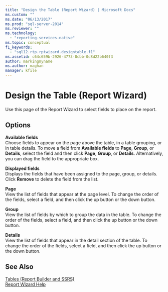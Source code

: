 ```yaml
---
title: "Design the Table (Report Wizard) | Microsoft Docs"
ms.custom: ""
ms.date: "06/13/2017"
ms.prod: "sql-server-2014"
ms.reviewer: ""
ms.technology: 
  - "reporting-services-native"
ms.topic: conceptual
f1_keywords: 
  - "sql12.rtp.rptwizard.designtable.f1"
ms.assetid: c64c659b-2926-4773-8cbb-0d8d22b640f3
author: markingmyname
ms.author: maghan
manager: kfile
---
```

# Design the Table (Report Wizard)
  Use this page of the Report Wizard to select fields to place on the report.  
  
## Options  
 **Available fields**  
 Choose fields to appear on the page above the table, in a table grouping, or in table details. To move a field from **Available fields** to **Page**, **Group**, or **Details**, select the field and then click **Page**, **Group**, or **Details**. Alternatively, you can drag the field to the appropriate box.  
  
 **Displayed fields**  
 Displays the fields that have been assigned to the page, group, or details. Click **Remove** to delete the field from the list.  
  
 **Page**  
 View the list of fields that appear at the page level. To change the order of the fields, select a field, and then click the up button or the down button.  
  
 **Group**  
 View the list of fields by which to group the data in the table. To change the order of the fields, select a field, and then click the up button or the down button.  
  
 **Details**  
 View the list of fields that appear in the detail section of the table. To change the order of the fields, select a field, and then click the up button or the down button.  
  
## See Also  
 [Tables &#40;Report Builder  and SSRS&#41;](report-design/tables-report-builder-and-ssrs.md)   
 [Report Wizard Help](../../2014/reporting-services/report-wizard-help.md)  
  
  
